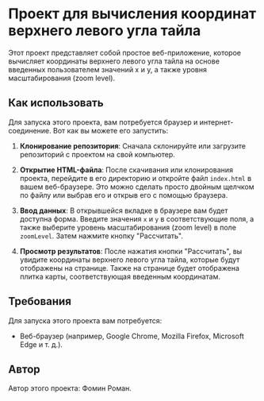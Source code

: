 # Проект для вычисления координат верхнего левого угла тайла

Этот проект представляет собой простое веб-приложение, которое вычисляет координаты верхнего левого угла тайла на основе введенных пользователем значений x и y, а также уровня масштабирования (zoom level).

## Как использовать

Для запуска этого проекта, вам потребуется браузер и интернет-соединение. Вот как вы можете его запустить:

1. **Клонирование репозитория**: Сначала склонируйте или загрузите репозиторий с проектом на свой компьютер.

2. **Открытие HTML-файла**: После скачивания или клонирования проекта, перейдите в его директорию и откройте файл `index.html` в вашем веб-браузере. Это можно сделать просто двойным щелчком по файлу или выбрав его и открыв его с помощью браузера.

3. **Ввод данных**: В открывшейся вкладке в браузере вам будет доступна форма. Введите значения `x` и `y` в соответствующие поля, а также выберите уровень масштабирования (zoom level) в поле `zoomLevel`. Затем нажмите кнопку "Рассчитать".

4. **Просмотр результатов**: После нажатия кнопки "Рассчитать", вы увидите координаты верхнего левого угла тайла, которые будут отображены на странице. Также на странице будет отображена плитка карты, соответствующая введенным координатам.

## Требования

Для запуска этого проекта вам потребуется:

- Веб-браузер (например, Google Chrome, Mozilla Firefox, Microsoft Edge и т. д.).

## Автор

Автор этого проекта: Фомин Роман.

